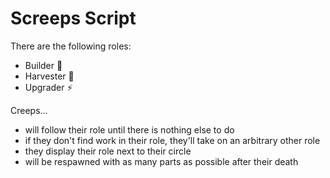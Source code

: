# Screeps Script

There are the following roles:

- Builder 🚧
- Harvester 🔄
- Upgrader ⚡

Creeps...
- will follow their role until there is nothing else to do
- if they don't find work in their role, they'll take on an arbitrary other role
- they display their role next to their circle
- will be respawned with as many parts as possible after their death
